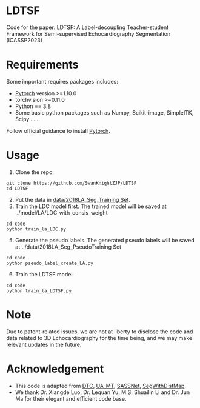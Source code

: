 # LDTSF
Code for the paper: LDTSF: A Label-decoupling Teacher-student Framework for Semi-supervised Echocardiography Segmentation (ICASSP2023)

# Requirements
Some important requires packages includes:
* [Pytorch][torch_link] version >=1.10.0
* torchvision >=0.11.0
* Python == 3.8 
* Some basic python packages such as Numpy, Scikit-image, SimpleITK, Scipy ......

Follow official guidance to install [Pytorch][torch_link].

[torch_link]:https://pytorch.org/

# Usage 
1. Clone the repo:
```
git clone https://github.com/SwanKnightZJP/LDTSF
cd LDTSF
```
2. Put the data in [data/2018LA_Seg_Training Set](https://github.com/Luoxd1996/DTC/tree/master/data/2018LA_Seg_Training%20Set).
3. Train the LDC model first. The trained model will be saved at ../model/LA/LDC_with_consis_weight
```
cd code
python train_la_LDC.py
```
5. Generate the pseudo labels. The generated pseudo labels will be saved at ../data/2018LA_Seg_PseudoTraining Set
```
cd code
python pseudo_label_create_LA.py
```
6. Train the LDTSF model.
```
cd code
python train_la_LDTSF.py
```

# Note 
Due to patent-related issues, we are not at liberty to disclose the code and data related to 3D Echocardiography for the time being, and we may make relevant updates in the future.


# Acknowledgement 
* This code is adapted from [DTC](https://github.com/HiLab-git/DTC), [UA-MT](https://github.com/yulequan/UA-MT), [SASSNet](https://github.com/kleinzcy/SASSnet), [SegWithDistMap](https://github.com/JunMa11/SegWithDistMap). 
* We thank Dr. Xiangde Luo, Dr. Lequan Yu, M.S. Shuailin Li and Dr. Jun Ma for their elegant and efficient code base.


